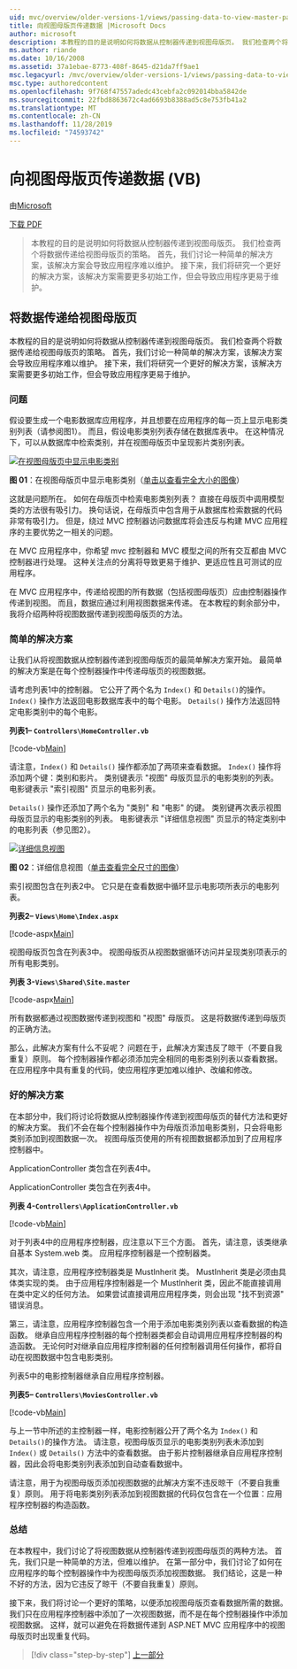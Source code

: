 ```yaml
---
uid: mvc/overview/older-versions-1/views/passing-data-to-view-master-pages-vb
title: 向视图母版页传递数据 |Microsoft Docs
author: microsoft
description: 本教程的目的是说明如何将数据从控制器传递到视图母版页。 我们检查两个将数据传递到视图的策略 。
ms.author: riande
ms.date: 10/16/2008
ms.assetid: 37a1ebae-8773-408f-8645-d21da7ff9ae1
msc.legacyurl: /mvc/overview/older-versions-1/views/passing-data-to-view-master-pages-vb
msc.type: authoredcontent
ms.openlocfilehash: 9f768f47557adedc43cebfa2c092014bba5842de
ms.sourcegitcommit: 22fbd8863672c4ad6693b8388ad5c8e753fb41a2
ms.translationtype: MT
ms.contentlocale: zh-CN
ms.lasthandoff: 11/28/2019
ms.locfileid: "74593742"
---
```

# <a name="passing-data-to-view-master-pages-vb"></a>向视图母版页传递数据 (VB)

由[Microsoft](https://github.com/microsoft)

[下载 PDF](https://download.microsoft.com/download/e/f/3/ef3f2ff6-7424-48f7-bdaa-180ef64c3490/ASPNET_MVC_Tutorial_13_VB.pdf)

> 本教程的目的是说明如何将数据从控制器传递到视图母版页。 我们检查两个将数据传递给视图母版页的策略。 首先，我们讨论一种简单的解决方案，该解决方案会导致应用程序难以维护。 接下来，我们将研究一个更好的解决方案，该解决方案需要更多初始工作，但会导致应用程序更易于维护。

## <a name="passing-data-to-view-master-pages"></a>将数据传递给视图母版页

本教程的目的是说明如何将数据从控制器传递到视图母版页。 我们检查两个将数据传递给视图母版页的策略。 首先，我们讨论一种简单的解决方案，该解决方案会导致应用程序难以维护。 接下来，我们将研究一个更好的解决方案，该解决方案需要更多初始工作，但会导致应用程序更易于维护。

### <a name="the-problem"></a>问题

假设要生成一个电影数据库应用程序，并且想要在应用程序的每一页上显示电影类别列表（请参阅图1）。 而且，假设电影类别列表存储在数据库表中。 在这种情况下，可以从数据库中检索类别，并在视图母版页中呈现影片类别列表。

[![在视图母版页中显示电影类别](passing-data-to-view-master-pages-vb/_static/image2.png)](passing-data-to-view-master-pages-vb/_static/image1.png)

**图 01**：在视图母版页中显示电影类别（[单击以查看完全大小的图像](passing-data-to-view-master-pages-vb/_static/image3.png)）

这就是问题所在。 如何在母版页中检索电影类别列表？ 直接在母版页中调用模型类的方法很有吸引力。 换句话说，在母版页中包含用于从数据库检索数据的代码非常有吸引力。 但是，绕过 MVC 控制器访问数据库将会违反与构建 MVC 应用程序的主要优势之一相关的问题。

在 MVC 应用程序中，你希望 mvc 控制器和 MVC 模型之间的所有交互都由 MVC 控制器进行处理。 这种关注点的分离将导致更易于维护、更适应性且可测试的应用程序。

在 MVC 应用程序中，传递给视图的所有数据（包括视图母版页）应由控制器操作传递到视图。 而且，数据应通过利用视图数据来传递。 在本教程的剩余部分中，我将介绍两种将视图数据传递到视图母版页的方法。

### <a name="the-simple-solution"></a>简单的解决方案

让我们从将视图数据从控制器传递到视图母版页的最简单解决方案开始。 最简单的解决方案是在每个控制器操作中传递母版页的视图数据。

请考虑列表1中的控制器。 它公开了两个名为 `Index()` 和 `Details()`的操作。 `Index()` 操作方法返回电影数据库表中的每个电影。 `Details()` 操作方法返回特定电影类别中的每个电影。

**列表1– `Controllers\HomeController.vb`**

[!code-vb[Main](passing-data-to-view-master-pages-vb/samples/sample1.vb)]

请注意，`Index()` 和 `Details()` 操作都添加了两项来查看数据。 `Index()` 操作将添加两个键：类别和影片。 类别键表示 "视图" 母版页显示的电影类别的列表。 电影键表示 "索引视图" 页显示的电影列表。

`Details()` 操作还添加了两个名为 "类别" 和 "电影" 的键。 类别键再次表示视图母版页显示的电影类别的列表。 电影键表示 "详细信息视图" 页显示的特定类别中的电影列表（参见图2）。

[![详细信息视图](passing-data-to-view-master-pages-vb/_static/image5.png)](passing-data-to-view-master-pages-vb/_static/image4.png)

**图 02**：详细信息视图（[单击查看完全尺寸的图像](passing-data-to-view-master-pages-vb/_static/image6.png)）

索引视图包含在列表2中。 它只是在查看数据中循环显示电影项所表示的电影列表。

**列表2– `Views\Home\Index.aspx`**

[!code-aspx[Main](passing-data-to-view-master-pages-vb/samples/sample2.aspx)]

视图母版页包含在列表3中。 视图母版页从视图数据循环访问并呈现类别项表示的所有电影类别。

**列表 3-`Views\Shared\Site.master`**

[!code-aspx[Main](passing-data-to-view-master-pages-vb/samples/sample3.aspx)]

所有数据都通过视图数据传递到视图和 "视图" 母版页。 这是将数据传递到母版页的正确方法。

那么，此解决方案有什么不妥呢？ 问题在于，此解决方案违反了晾干（不要自我重复）原则。 每个控制器操作都必须添加完全相同的电影类别列表以查看数据。 在应用程序中具有重复的代码，使应用程序更加难以维护、改编和修改。

### <a name="the-good-solution"></a>好的解决方案

在本部分中，我们将讨论将数据从控制器操作传递到视图母版页的替代方法和更好的解决方案。 我们不会在每个控制器操作中为母版页添加电影类别，只会将电影类别添加到视图数据一次。 视图母版页使用的所有视图数据都添加到了应用程序控制器中。

ApplicationController 类包含在列表4中。

ApplicationController 类包含在列表4中。

**列表 4-`Controllers\ApplicationController.vb`**

[!code-vb[Main](passing-data-to-view-master-pages-vb/samples/sample4.vb)]

对于列表4中的应用程序控制器，应注意以下三个方面。 首先，请注意，该类继承自基本 System.web 类。 应用程序控制器是一个控制器类。

其次，请注意，应用程序控制器类是 MustInherit 类。 MustInherit 类是必须由具体类实现的类。 由于应用程序控制器是一个 MustInherit 类，因此不能直接调用在类中定义的任何方法。 如果尝试直接调用应用程序类，则会出现 "找不到资源" 错误消息。

第三，请注意，应用程序控制器包含一个用于添加电影类别列表以查看数据的构造函数。 继承自应用程序控制器的每个控制器类都会自动调用应用程序控制器的构造函数。 无论何时对继承自应用程序控制器的任何控制器调用任何操作，都将自动在视图数据中包含电影类别。

列表5中的电影控制器继承自应用程序控制器。

**列表5– `Controllers\MoviesController.vb`**

[!code-vb[Main](passing-data-to-view-master-pages-vb/samples/sample5.vb)]

与上一节中所述的主控制器一样，电影控制器公开了两个名为 `Index()` 和 `Details()`的操作方法。 请注意，视图母版页显示的电影类别列表未添加到 `Index()` 或 `Details()` 方法中的查看数据。 由于影片控制器继承自应用程序控制器，因此会将电影类别列表添加到自动查看数据中。

请注意，用于为视图母版页添加视图数据的此解决方案不违反晾干（不要自我重复）原则。 用于将电影类别列表添加到视图数据的代码仅包含在一个位置：应用程序控制器的构造函数。

### <a name="summary"></a>总结

在本教程中，我们讨论了将视图数据从控制器传递到视图母版页的两种方法。 首先，我们只是一种简单的方法，但难以维护。 在第一部分中，我们讨论了如何在应用程序的每个控制器操作中为视图母版页添加视图数据。 我们结论，这是一种不好的方法，因为它违反了晾干（不要自我重复）原则。

接下来，我们将讨论一个更好的策略，以便添加视图母版页查看数据所需的数据。 我们只在应用程序控制器中添加了一次视图数据，而不是在每个控制器操作中添加视图数据。 这样，就可以避免在将数据传递到 ASP.NET MVC 应用程序中的视图母版页时出现重复代码。

> [!div class="step-by-step"]
> [上一部分](creating-page-layouts-with-view-master-pages-vb.md)
